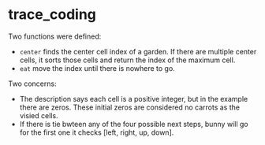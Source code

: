 # trace_coding

Two functions were defined:

- `center` finds the center cell index of a garden. If there are multiple center cells, it sorts those cells and return the index of the maximum cell.
- `eat` move the index until there is nowhere to go.

Two concerns:
- The description says each cell is a positive integer, but in the example there are zeros. These initial zeros are considered no carrots as the visied cells.
- If there is tie bwteen any of the four possible next steps, bunny will go for the first one it checks [left, right, up, down].
